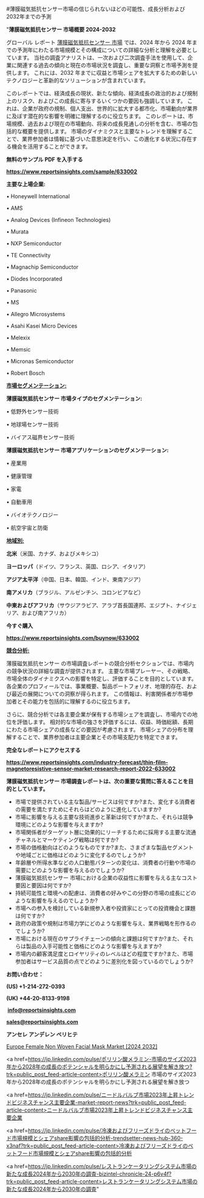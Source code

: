 #薄膜磁気抵抗センサー市場の信じられないほどの可能性、成長分析および2032年までの予測

"<strong>薄膜磁気抵抗センサー 市場概要 2024-2032</strong>

グローバル レポート <a href=https://www.reportsinsights.com/sample/633002>薄膜磁気抵抗センサー 市場</a> では、2024 年から 2024 年までの予測年にわたる市場規模とその構成についての詳細な分析と理解を必要としています。 当社の調査アナリストは、一次および二次調査手法を使用して、企業に関連する過去の傾向と現在の市場状況を調査し、重要な洞察と市場予測を提供します。 これには、2032 年までに収益と市場シェアを拡大​​するための新しいテクノロジーと革新的なソリューションが含まれています。

このレポートでは、経済成長の現状、新たな傾向、経済成長の政治的および規制上のリスク、およびこの成長に寄与するいくつかの要因も強調しています。 これは、企業が政府の規制、個人支出、世界的に拡大する都市化、市場動向が業界に及ぼす潜在的な影響を明確に理解するのに役立ちます。 このレポートは、市場規模、過去および現在の市場動向、将来の成長見通しの分析を含む、市場の包括的な概要を提供します。 市場のダイナミクスと主要なトレンドを理解することで、業界参加者は情報に基づいた意思決定を行い、この進化する状況に存在する機会を活用することができます。

<strong><b>無料のサンプル PDF を入手する</b></strong>

<a href=https://www.reportsinsights.com/sample/633002><strong><u>https://www.reportsinsights.com/sample/633002</u></strong></a>

<strong>主要な上場企業:</strong>

• Honeywell International

• AMS

• Analog Devices (Infineon Technologies)

• Murata

• NXP Semiconductor

• TE Connectivity

• Magnachip Semiconductor

• Diodes Incorporated

• Panasonic

• MS

• Allegro Microsystems

• Asahi Kasei Micro Devices

• Melexix

• Memsic

• Micronas Semiconductor

• Robert Bosch

<strong><u>市場セグメンテーション</u></strong><strong><u>:</u></strong>

<strong>薄膜磁気抵抗センサー 市場タイプのセグメンテーション:</strong>

• 低野外センサー技術

• 地球場センサー技術

• バイアス磁界センサー技術

<strong>薄膜磁気抵抗センサー 市場アプリケーションのセグメンテーション:</strong>

• 産業用

• 健康管理

• 家電

• 自動車用

• バイオテクノロジー

• 航空宇宙と防衛

<strong><u>地域別</u></strong><strong><u>:</u></strong>

<strong>北米</strong>（米国、カナダ、およびメキシコ）

<strong>ヨーロッパ</strong>（ドイツ、フランス、英国、ロシア、イタリア）

<strong>アジア太平洋</strong>（中国、日本、韓国、インド、東南アジア）

<strong>南アメリカ</strong>（ブラジル、アルゼンチン、コロンビアなど）

<strong>中東およびアフリカ</strong>（サウジアラビア、アラブ首長国連邦、エジプト、ナイジェリア、および南アフリカ）

<strong>今すぐ購入</strong>

<a href=https://www.reportsinsights.com/buynow/633002><strong><u>https://www.reportsinsights.com/buynow/633002</u></strong></a>

<strong><u>競合分析:</u></strong>

薄膜磁気抵抗センサー の市場調査レポートの競合分析セクションでは、市場内の競争状況の詳細な調査が提供されます。 主要な市場プレーヤー、その戦略、市場全体のダイナミクスへの影響を特定し、評価することを目的としています。 各企業のプロフィールでは、事業概要、製品ポートフォリオ、地理的存在、および最近の展開についての洞察が得られます。 この情報は、利害関係者が市場参加者とその能力を包括的に理解するのに役立ちます。

さらに、競合分析では各主要企業が保有する市場シェアを調査し、市場内での地位を評価します。 相対的な市場の強さを評価するには、収益、時価総額、長期にわたる市場シェアの成長などの要因が考慮されます。 市場シェアの分布を理解することで、業界参加者は主要企業とその市場支配力を特定できます。

<strong>完全なレポートにアクセスする</strong>

<a href=https://www.reportsinsights.com/industry-forecast/thin-film-magnetoresistive-sensor-market-research-report-2022-633002><strong><u><b>https://www.reportsinsights.com/industry-forecast/thin-film-magnetoresistive-sensor-market-research-report-2022-633002</b></u></strong></a>

<strong><b>薄膜磁気抵抗センサー 市場調査レポートは、次の重要な質問に答えることを目的としています。</b></strong>
<ul>
  <li>市場で提供されている主な製品/サービスは何ですか?また、変化する消費者の需要を満たすためにそれらはどのように進化していますか?</li>
  <li>市場に影響を与える主要な技術進歩と革新は何ですか?また、それらは競争環境にどのような影響を与えますか?</li>
  <li>市場関係者がターゲット層に効果的にリーチするために採用する主要な流通チャネルとマーケティング戦略は何ですか?</li>
  <li>市場の価格動向はどのようなものですか?また、さまざまな製品セグメントや地域ごとに価格はどのように変化するのでしょうか?</li>
  <li>年齢層や所得水準などの人口動態パターンの変化は、消費者の行動や市場の需要にどのような影響を与えるのでしょうか?</li>
  <li>薄膜磁気抵抗センサー 市場における企業の収益性に影響を与える主なコスト要因と要因は何ですか?</li>
  <li>持続可能性と環境への配慮は、消費者の好みやこの分野の市場の成長にどのような影響を与えるのでしょうか?</li>
  <li>市場への参入を検討している新規参入者や投資家にとっての投資機会と課題は何ですか?</li>
  <li>政府の政策や規制は市場力学にどのような影響を与え、業界戦略を形作るのでしょうか?</li>
  <li>市場における現在のサプライチェーンの傾向と課題は何ですか?また、それらは製品の入手可能性と価格にどのような影響を与えますか?</li>
  <li>市場内の顧客満足度とロイヤリティのレベルはどの程度ですか?また、市場参加者はサービス品質の点でどのように差別化を図っているのでしょうか?</li>
</ul>
<strong>お問い合わせ：</strong>

<strong>(US) +1-214-272-0393</strong>

<strong>(UK) +44-20-8133-9198</strong>

<strong> </strong><a href=info@reportsinsights.com><strong><u>info@reportsinsights.com</u></strong></a>

<a href=sales@reportsinsights.com><strong><u>sales@reportsinsights.com</u></strong></a>

<strong>アンセレ アンデレン ベリヒテ</strong>

<a href=https://www.linkedin.com/pulse/europe-female-non-woven-facial-mask-markets-pg6if/>Europe Female Non Woven Facial Mask Market [2024 2032]</a>

<a href=https://jp.linkedin.com/pulse/ポリリン酸メラミン-市場のサイズ2023年から2028年の成長のポテンシャルを明らかにし予測される展望を解き放つ?trk=public_post_feed-article-content>ポリリン酸メラミン 市場のサイズ2023年から2028年の成長のポテンシャルを明らかにし予測される展望を解き放つ</a>

<a href=https://jp.linkedin.com/pulse/ニードルバルブ市場2023年上昇トレンドビジネスチャンス主要企業-market-report-news?trk=public_post_feed-article-content>ニードルバルブ市場2023年上昇トレンドビジネスチャンス主要企業</a>

<a href=https://jp.linkedin.com/pulse/冷凍およびフリーズドライのペットフード市場規模とシェアshare影響の包括的分析-trendsetter-news-hub-360-x3naf?trk=public_post_feed-article-content>冷凍およびフリーズドライのペットフード市場規模とシェアshare影響の包括的分析</a>

<a href=https://jp.linkedin.com/pulse/レストランケータリングシステム市場の新たな成長2024年から2030年の調査-bizintel-chronicle-24-p6v4f?trk=public_post_feed-article-content>レストランケータリングシステム市場の新たな成長2024年から2030年の調査</a>"
